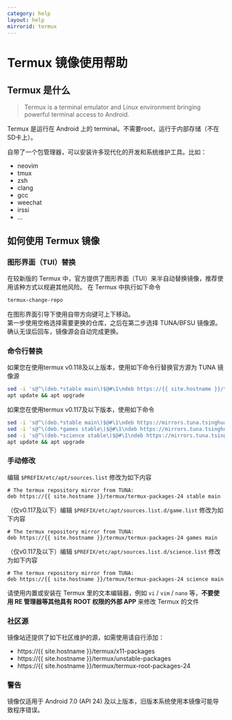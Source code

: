 ```yaml
---
category: help
layout: help
mirrorid: termux
---
```


Termux 镜像使用帮助
===================

Termux 是什么
-------------

> Termux is a terminal emulator and Linux environment bringing powerful terminal access to Android.

Termux 是运行在 Android 上的 terminal。不需要root，运行于内部存储（不在SD卡上）。

自带了一个包管理器，可以安装许多现代化的开发和系统维护工具。比如：

 * neovim
 * tmux
 * zsh
 * clang
 * gcc
 * weechat
 * irssi
 * ...

如何使用 Termux 镜像
------------------

### 图形界面（TUI）替换

在较新版的 Termux 中，官方提供了图形界面（TUI）来半自动替换镜像，推荐使用该种方式以规避其他风险。
在 Termux 中执行如下命令

```bash
termux-change-repo
```

在图形界面引导下使用自带方向键可上下移动。   
第一步使用空格选择需要更换的仓库，之后在第二步选择 TUNA/BFSU 镜像源。确认无误后回车，镜像源会自动完成更换。

### 命令行替换

如果您在使用termux v0.118及以上版本，使用如下命令行替换官方源为 TUNA 镜像源

``` bash
sed -i 's@^\(deb.*stable main\)$@#\1\ndeb https://{{ site.hostname }}/termux/termux-packages-24 stable main@' $PREFIX/etc/apt/sources.list
apt update && apt upgrade
```

如果您在使用termux v0.117及以下版本，使用如下命令

```bash
sed -i 's@^\(deb.*stable main\)$@#\1\ndeb https://mirrors.tuna.tsinghua.edu.cn/termux/termux-packages-24 stable main@' $PREFIX/etc/apt/sources.list
sed -i 's@^\(deb.*games stable\)$@#\1\ndeb https://mirrors.tuna.tsinghua.edu.cn/termux/game-packages-24 games stable@' $PREFIX/etc/apt/sources.list.d/game.list
sed -i 's@^\(deb.*science stable\)$@#\1\ndeb https://mirrors.tuna.tsinghua.edu.cn/termux/science-packages-24 science stable@' $PREFIX/etc/apt/sources.list.d/science.list
apt update && apt upgrade
```


### 手动修改

编辑 `$PREFIX/etc/apt/sources.list` 修改为如下内容

```
# The termux repository mirror from TUNA:
deb https://{{ site.hostname }}/termux/termux-packages-24 stable main
```

（仅v0.117及以下）编辑 `$PREFIX/etc/apt/sources.list.d/game.list` 修改为如下内容

```
# The termux repository mirror from TUNA:
deb https://{{ site.hostname }}/termux/termux-packages-24 games main
```

（仅v0.117及以下）编辑 `$PREFIX/etc/apt/sources.list.d/science.list` 修改为如下内容

```
# The termux repository mirror from TUNA:
deb https://{{ site.hostname }}/termux/termux-packages-24 science main
```

请使用内置或安装在 Termux 里的文本编辑器，例如 `vi` / `vim` / `nano` 等，**不要使用 RE 管理器等其他具有 ROOT 权限的外部 APP** 来修改 Termux 的文件

### 社区源

镜像站还提供了如下社区维护的源，如需使用请自行添加：

- https://{{ site.hostname }}/termux/x11-packages
- https://{{ site.hostname }}/termux/unstable-packages
- https://{{ site.hostname }}/termux/termux-root-packages-24

### 警告

镜像仅适用于 Android 7.0 (API 24) 及以上版本，旧版本系统使用本镜像可能导致程序错误。
